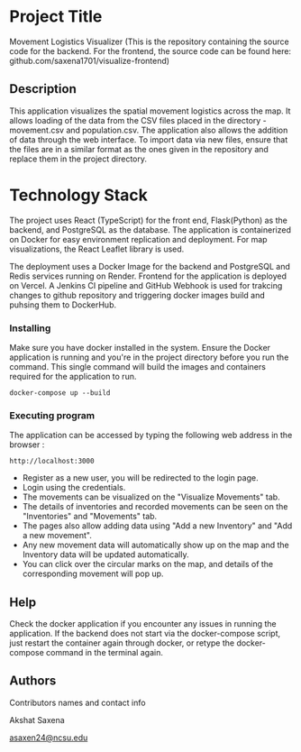 # Project Title

Movement Logistics Visualizer
(This is the repository containing the source code for the backend. For the frontend, the source code can be found here: github.com/saxena1701/visualize-frontend)

## Description
This application visualizes the spatial movement logistics across the map. It allows loading of the data from the CSV files placed in the directory - movement.csv and population.csv. The application also allows the addition of data through the web interface. 
To import data via new files, ensure that the files are in a similar format as the ones given in the repository and replace them in the project directory.

# Technology Stack

The project uses React (TypeScript) for the front end, Flask(Python) as the backend, and PostgreSQL as the database.
The application is containerized on Docker for easy environment replication and deployment.
For map visualizations, the React Leaflet library is used.

The deployment uses a Docker Image for the backend and PostgreSQL and Redis services running on Render. Frontend for the application is deployed on Vercel. A Jenkins CI pipeline and GitHub Webhook is used for trakcing changes to github repository and triggering docker images build and puhsing them to DockerHub.
 

### Installing

Make sure you have docker installed in the system. Ensure the Docker application is running and you're in the project directory before you run the command.
This single command will build the images and containers required for the application to run. 

```
docker-compose up --build
```

### Executing program
The application can be accessed by typing the following web address in the browser : 

```
http://localhost:3000
```

* Register as a new user, you will be redirected to the login page.
* Login using the credentials.
* The movements can be visualized on the "Visualize Movements" tab.
* The details of inventories and recorded movements can be seen on the "Inventories" and "Movements" tab.
* The pages also allow adding data using "Add a new Inventory" and "Add a new movement".
* Any new movement data will automatically show up on the map and the Inventory data will be updated automatically.
* You can click over the circular marks on the map, and details of the corresponding movement will pop up. 


## Help
Check the docker application if you encounter any issues in running the application.
If the backend does not start via the docker-compose script, just restart the container again through docker, or retype the docker-compose command in the terminal again.

## Authors

Contributors names and contact info

Akshat Saxena

asaxen24@ncsu.edu





